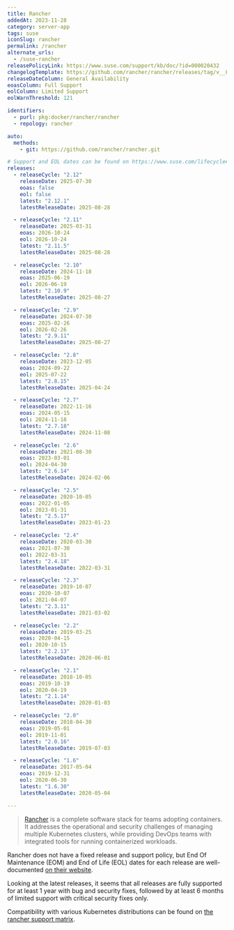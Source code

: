 ```yaml
---
title: Rancher
addedAt: 2023-11-28
category: server-app
tags: suse
iconSlug: rancher
permalink: /rancher
alternate_urls:
  - /suse-rancher
releasePolicyLink: https://www.suse.com/support/kb/doc/?id=000020432
changelogTemplate: https://github.com/rancher/rancher/releases/tag/v__LATEST__
releaseDateColumn: General Availability
eoasColumn: Full Support
eolColumn: Limited Support
eolWarnThreshold: 121

identifiers:
  - purl: pkg:docker/rancher/rancher
  - repology: rancher

auto:
  methods:
    - git: https://github.com/rancher/rancher.git

# Support and EOL dates can be found on https://www.suse.com/lifecycle#rancher
releases:
  - releaseCycle: "2.12"
    releaseDate: 2025-07-30
    eoas: false
    eol: false
    latest: "2.12.1"
    latestReleaseDate: 2025-08-28

  - releaseCycle: "2.11"
    releaseDate: 2025-03-31
    eoas: 2026-10-24
    eol: 2026-10-24
    latest: "2.11.5"
    latestReleaseDate: 2025-08-28

  - releaseCycle: "2.10"
    releaseDate: 2024-11-18
    eoas: 2025-06-19
    eol: 2026-06-19
    latest: "2.10.9"
    latestReleaseDate: 2025-08-27

  - releaseCycle: "2.9"
    releaseDate: 2024-07-30
    eoas: 2025-02-26
    eol: 2026-02-26
    latest: "2.9.11"
    latestReleaseDate: 2025-08-27

  - releaseCycle: "2.8"
    releaseDate: 2023-12-05
    eoas: 2024-09-22
    eol: 2025-07-22
    latest: "2.8.15"
    latestReleaseDate: 2025-04-24

  - releaseCycle: "2.7"
    releaseDate: 2022-11-16
    eoas: 2024-05-15
    eol: 2024-11-18
    latest: "2.7.18"
    latestReleaseDate: 2024-11-08

  - releaseCycle: "2.6"
    releaseDate: 2021-08-30
    eoas: 2023-03-01
    eol: 2024-04-30
    latest: "2.6.14"
    latestReleaseDate: 2024-02-06

  - releaseCycle: "2.5"
    releaseDate: 2020-10-05
    eoas: 2022-01-05
    eol: 2023-01-31
    latest: "2.5.17"
    latestReleaseDate: 2023-01-23

  - releaseCycle: "2.4"
    releaseDate: 2020-03-30
    eoas: 2021-07-30
    eol: 2022-03-31
    latest: "2.4.18"
    latestReleaseDate: 2022-03-31

  - releaseCycle: "2.3"
    releaseDate: 2019-10-07
    eoas: 2020-10-07
    eol: 2021-04-07
    latest: "2.3.11"
    latestReleaseDate: 2021-03-02

  - releaseCycle: "2.2"
    releaseDate: 2019-03-25
    eoas: 2020-04-15
    eol: 2020-10-15
    latest: "2.2.13"
    latestReleaseDate: 2020-06-01

  - releaseCycle: "2.1"
    releaseDate: 2018-10-05
    eoas: 2019-10-19
    eol: 2020-04-19
    latest: "2.1.14"
    latestReleaseDate: 2020-01-03

  - releaseCycle: "2.0"
    releaseDate: 2018-04-30
    eoas: 2019-05-01
    eol: 2019-11-01
    latest: "2.0.16"
    latestReleaseDate: 2019-07-03

  - releaseCycle: "1.6"
    releaseDate: 2017-05-04
    eoas: 2019-12-31
    eol: 2020-06-30
    latest: "1.6.30"
    latestReleaseDate: 2020-05-04

---
```


> [Rancher](https://www.rancher.com/) is a complete software stack for teams adopting containers.
> It addresses the operational and security challenges of managing multiple Kubernetes clusters,
> while providing DevOps teams with integrated tools for running containerized workloads.

Rancher does not have a fixed release and support policy, but End Of Maintenance (EOM) and End of
Life (EOL) dates for each release are well-documented [on their website](https://www.suse.com/lifecycle#rancher).

Looking at the latest releases, it seems that all releases are fully supported for at least 1 year
with bug and security fixes, followed by at least 6 months of limited support with critical
security fixes only.

Compatibility with various Kubernetes distributions can be found on [the rancher support matrix](https://www.suse.com/suse-rancher/support-matrix/all-supported-versions/).
